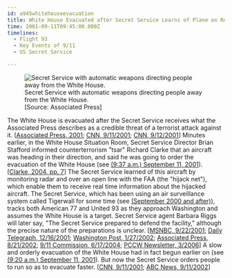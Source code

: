 ```yaml
---
id: a945whitehouseevacuation
title: White House Evacuated after Secret Service Learns of Plane en Route to Washington
time: 2001-09-11T09:45:00.000Z
timelines:
  - Flight 93
  - Key Events of 9/11
  - US Secret Service

---
```


<figure class="image">
  <img alt="Secret Service with automatic weapons directing people away from the White House." src="//i2.wp.com/cdn.historycommons.org/images/events/325_secret_service_point2050081722-9567.jpg" />
  <figcaption>Secret Service with automatic weapons directing people away from the White House.<br>[Source: Associated Press]</figcaption>
</figure>

The White House is evacuated after the Secret Service receives what the Associated Press describes as a credible threat of a terrorist attack against it. [[Associated Press, 2001][1]; [CNN, 9/11/2001][2]; [CNN, 9/12/2001][3]] Minutes earlier, in the White House Situation Room, Secret Service Director Brian Stafford informed counterterrorism "tsar" Richard Clarke that an aircraft was heading in their direction, and said he was going to order the evacuation of the White House (see [(9:37 a.m.) September 11, 2001](/timeline/#a937clarkelearns)). [[Clarke, 2004, pp. 7][4]] The Secret Service learned of this aircraft by monitoring radar and over an open line with the FAA (the "hijack net"), which enable them to receive real time information about the hijacked aircraft. The Secret Service, which has been using an air surveillance system called Tigerwall for some time (see [(September 2000 and after)](/timeline/#a0900airsurveillance)), tracks both American 77 and United 93 as they approach Washington and assumes the White House is a target. Secret Service agent Barbara Riggs will later say, "The Secret Service prepared to defend the facility," although the precise nature of the preparations is unclear. [[MSNBC, 9/22/2001][5]; [Daily Telegraph, 12/16/2001][6]; [Washington Post, 1/27/2002][7]; [Associated Press, 8/21/2002][8]; [9/11 Commission, 6/17/2004][9]; [PCCW Newsletter, 3/2006][10]] A slow and orderly evacuation of the White House had in fact begun earlier on (see [(9:20 a.m.) September 11, 2001](/timeline/#a922slowevacuation)). But now the Secret Service orders people to run so as to evacuate faster. [[CNN, 9/11/2001][2]; [ABC News, 9/11/2002][11]]

[1]: https://web.archive.org/web/20080306021320/http://associatedpress.com/log/APNewsAlertsandFlashes.pdf
[2]: http://transcripts.cnn.com/TRANSCRIPTS/0109/11/bn.06.html
[3]: http://www.cnn.com/2001/US/09/11/chronology.attack/
[4]: https://www.amazon.com/Against-All-Enemies-Inside-Americas/dp/0743260244
[5]: https://911research.wtc7.net/cache/planes/msnbc092201_eventsof911.html
[6]: https://www.telegraph.co.uk/news/worldnews/northamerica/usa/1365455/Revealed-what-really-went-on-during-Bushs-missing-hours.html
[7]: http://www.washingtonpost.com/wp-dyn/content/article/2006/07/18/AR2006071801175.html
[8]: https://web.archive.org/web/20021002112814/http://www.gomemphis.com/mca/america_at_war/article/0,1426,MCA_945_1340414,00.html
[9]: https://www.9-11commission.gov/archive/hearing12/9-11Commission_Hearing_2004-06-17.htm
[10]: https://web.archive.org/web/20080506001246/http://pccw.alumni.cornell.edu/news/newsletters/spring06/riggs.html
[11]: https://911research.wtc7.net/cache/pentagon/attack/abcnews091102_jenningsinterviews.html
